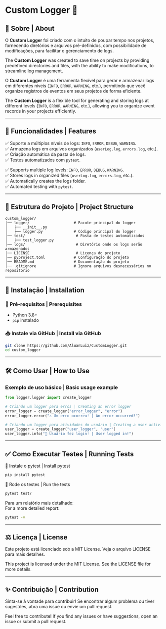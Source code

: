 
# Custom Logger 📜

## 📌 Sobre | About
O **Custom Logger** foi criado com o intuito de poupar tempo nos projetos, fornecendo diretórios e arquivos pré-definidos, com possibilidade de modificações, para facilitar o gerenciamento de logs.

The **Custom Logger** was created to save time on projects by providing predefined directories and files, with the ability to make modifications, to streamline log management.

O **Custom Logger** é uma ferramenta flexível para gerar e armazenar logs em diferentes níveis (`INFO`, `ERROR`, `WARNING`, etc.), permitindo que você organize registros de eventos em seus projetos de forma eficiente.

The **Custom Logger** is a flexible tool for generating and storing logs at different levels (`INFO`, `ERROR`, `WARNING`, etc.), allowing you to organize event records in your projects efficiently.

---

## 🚀 Funcionalidades | Features
✅ Suporte a múltiplos níveis de logs: `INFO`, `ERROR`, `DEBUG`, `WARNING`.  
✅ Armazena logs em arquivos organizados (`userLog.log`, `errors.log`, etc.).  
✅ Criação automática da pasta de logs.  
✅ Testes automatizados com `pytest`.  

✅ Supports multiple log levels: `INFO`, `ERROR`, `DEBUG`, `WARNING`.  
✅ Stores logs in organized files (`userLog.log`, `errors.log`, etc.).  
✅ Automatically creates the logs folder.  
✅ Automated testing with `pytest`.  

---

## 📂 Estrutura do Projeto | Project Structure
```plaintext
custom_logger/
│── logger/                    # Pacote principal do logger
│   ├── __init__.py
│   ├── logger.py              # Código principal do logger
│── test/                       # Pasta de testes automatizados
│   ├── test_logger.py
│── logs/                       # Diretório onde os logs serão armazenados
│── LICENSE                     # Licença do projeto
│── pyproject.toml             # Configuração do projeto
│── README.md                  # Documentação do projeto
│── .gitignore                 # Ignora arquivos desnecessários no repositório
```

---

## 🔧 Instalação | Installation

### 🐍 Pré-requisitos | Prerequisites
- Python 3.8+  
- `pip` instalado  

### 📥 Instale via GitHub | Install via GitHub
```bash
git clone https://github.com/AluanLuiz/CustomLogger.git
cd custom_logger
```

---

## 🛠️ Como Usar | How to Use

### Exemplo de uso básico | Basic usage example
```python
from logger.logger import create_logger

# Criando um logger para erros | Creating an error logger
error_logger = create_logger("error_logger", "error")
error_logger.error("⚠️ Um erro ocorreu! | An error occurred!")

# Criando um logger para atividades do usuário | Creating a user activity logger
user_logger = create_logger("user_logger", "user")
user_logger.info("🔑 Usuário fez login! | User logged in!")
```

---

## ✅ Como Executar Testes | Running Tests

🔹 Instale o pytest | Install pytest  
```bash
pip install pytest
```

🔹 Rode os testes | Run the tests  
```bash
pytest test/
```

Para um relatório mais detalhado:  
For a more detailed report:
```bash
pytest -v
```

---

## ⚖️ Licença | License
Este projeto está licenciado sob a MIT License. Veja o arquivo LICENSE para mais detalhes.

This project is licensed under the MIT License. See the LICENSE file for more details.

---

## ✨ Contribuição | Contribution
Sinta-se à vontade para contribuir! Se encontrar algum problema ou tiver sugestões, abra uma issue ou envie um pull request.

Feel free to contribute! If you find any issues or have suggestions, open an issue or submit a pull request.
